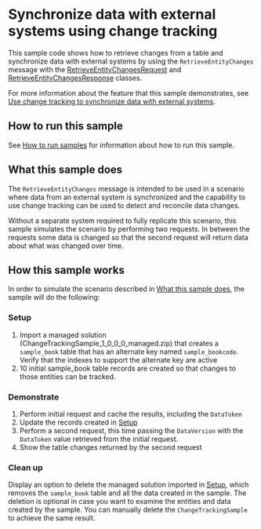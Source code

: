 # Synchronize data with external systems using change tracking

This sample code shows how to retrieve changes from a table and synchronize data with external systems by using the `RetrieveEntityChanges` message with the [RetrieveEntityChangesRequest](https://learn.microsoft.com/dotnet/api/microsoft.xrm.sdk.messages.retrieveentitychangesrequest) and [RetrieveEntityChangesResponse](https://learn.microsoft.com/dotnet/api/microsoft.xrm.sdk.messages.retrieveentitychangesresponse) classes.

For more information about the feature that this sample demonstrates, see [Use change tracking to synchronize data with external systems](https://learn.microsoft.com/powerapps/developer/common-data-service/use-change-tracking-synchronize-data-external-systems).
<!-- The link above won't work until the topic is published -->

## How to run this sample

See [How to run samples](https://github.com/microsoft/PowerApps-Samples/blob/master/dataverse/README.md) for information about how to run this sample.

## What this sample does

The `RetrieveEntityChanges` message is intended to be used in a scenario where data from an external system is synchronized and the capability to use change tracking can be used to detect and reconcile data changes.

Without a separate system required to fully replicate this scenario, this sample simulates the scenario by performing two requests. In between the requests some data is changed so that the second request will return data about what was changed over time.

## How this sample works

In order to simulate the scenario described in [What this sample does](#what-this-sample-does), the sample will do the following:

### Setup

1. Import a managed solution (ChangeTrackingSample_1_0_0_0_managed.zip) that creates a `sample_book` table that has an alternate key named `sample_bookcode`. Verify that the indexes to support the alternate key are active
1. 10 initial sample_book table records are created so that changes to those entities can be tracked.

### Demonstrate

1. Perform initial request and cache the results, including the `DataToken`
1. Update the records created in [Setup](#setup)
1. Perform a second request, this time passing the `DataVersion` with the `DataToken` value retrieved from the initial request.
1. Show the table changes returned by the second request

### Clean up

Display an option to delete the managed solution imported in [Setup](#setup), which removes the `sample_book` table and all the data created in the sample. The deletion is optional in case you want to examine the entities and data created by the sample. You can manually delete the `ChangeTrackingSample` to achieve the same result.
